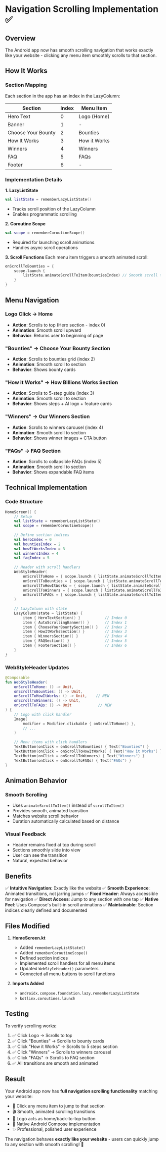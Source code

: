 # Navigation Scrolling Implementation ✅

## Overview
The Android app now has smooth scrolling navigation that works exactly like your website - clicking any menu item smoothly scrolls to that section.

## How It Works

### Section Mapping
Each section in the app has an index in the LazyColumn:

| Section | Index | Menu Item |
|---------|-------|-----------|
| Hero Text | 0 | Logo (Home) |
| Banner | 1 | - |
| Choose Your Bounty | 2 | Bounties |
| How It Works | 3 | How it Works |
| Winners | 4 | Winners |
| FAQ | 5 | FAQs |
| Footer | 6 | - |

### Implementation Details

**1. LazyListState**
```kotlin
val listState = rememberLazyListState()
```
- Tracks scroll position of the LazyColumn
- Enables programmatic scrolling

**2. Coroutine Scope**
```kotlin
val scope = rememberCoroutineScope()
```
- Required for launching scroll animations
- Handles async scroll operations

**3. Scroll Functions**
Each menu item triggers a smooth animated scroll:
```kotlin
onScrollToBounties = {
    scope.launch {
        listState.animateScrollToItem(bountiesIndex) // Smooth scroll to section
    }
}
```

## Menu Navigation

### Logo Click → Home
- **Action**: Scrolls to top (Hero section - index 0)
- **Animation**: Smooth scroll upward
- **Behavior**: Returns user to beginning of page

### "Bounties" → Choose Your Bounty Section
- **Action**: Scrolls to bounties grid (index 2)
- **Animation**: Smooth scroll to section
- **Behavior**: Shows bounty cards

### "How it Works" → How Billions Works Section
- **Action**: Scrolls to 5-step guide (index 3)
- **Animation**: Smooth scroll to section
- **Behavior**: Shows steps + AI logo + feature cards

### "Winners" → Our Winners Section
- **Action**: Scrolls to winners carousel (index 4)
- **Animation**: Smooth scroll to section
- **Behavior**: Shows winner images + CTA button

### "FAQs" → FAQ Section
- **Action**: Scrolls to collapsible FAQs (index 5)
- **Animation**: Smooth scroll to section
- **Behavior**: Shows expandable FAQ items

## Technical Implementation

### Code Structure
```kotlin
HomeScreen() {
    // Setup
    val listState = rememberLazyListState()
    val scope = rememberCoroutineScope()
    
    // Define section indices
    val heroIndex = 0
    val bountiesIndex = 2
    val howItWorksIndex = 3
    val winnersIndex = 4
    val faqIndex = 5
    
    // Header with scroll handlers
    WebStyleHeader(
        onScrollToHome = { scope.launch { listState.animateScrollToItem(heroIndex) } },
        onScrollToBounties = { scope.launch { listState.animateScrollToItem(bountiesIndex) } },
        onScrollToHowItWorks = { scope.launch { listState.animateScrollToItem(howItWorksIndex) } },
        onScrollToWinners = { scope.launch { listState.animateScrollToItem(winnersIndex) } },
        onScrollToFAQs = { scope.launch { listState.animateScrollToItem(faqIndex) } }
    )
    
    // LazyColumn with state
    LazyColumn(state = listState) {
        item { HeroTextSection() }           // Index 0
        item { AutoScrollingBanner() }       // Index 1
        item { ChooseYourBountySection() }   // Index 2
        item { HowItWorksSection() }         // Index 3
        item { WinnersSection() }            // Index 4
        item { FAQSection() }                // Index 5
        item { FooterSection() }             // Index 6
    }
}
```

### WebStyleHeader Updates
```kotlin
@Composable
fun WebStyleHeader(
    onScrollToHome: () -> Unit,
    onScrollToBounties: () -> Unit,
    onScrollToHowItWorks: () -> Unit,    // NEW
    onScrollToWinners: () -> Unit,
    onScrollToFAQs: () -> Unit            // NEW
) {
    // Logo with click handler
    Image(
        modifier = Modifier.clickable { onScrollToHome() },
        // ...
    )
    
    // Menu items with click handlers
    TextButton(onClick = onScrollToBounties) { Text("Bounties") }
    TextButton(onClick = onScrollToHowItWorks) { Text("How it Works") }
    TextButton(onClick = onScrollToWinners) { Text("Winners") }
    TextButton(onClick = onScrollToFAQs) { Text("FAQs") }
}
```

## Animation Behavior

### Smooth Scrolling
- Uses `animateScrollToItem()` instead of `scrollToItem()`
- Provides smooth, animated transition
- Matches website scroll behavior
- Duration automatically calculated based on distance

### Visual Feedback
- Header remains fixed at top during scroll
- Sections smoothly slide into view
- User can see the transition
- Natural, expected behavior

## Benefits

✅ **Intuitive Navigation**: Exactly like the website
✅ **Smooth Experience**: Animated transitions, not jarring jumps
✅ **Fixed Header**: Always accessible for navigation
✅ **Direct Access**: Jump to any section with one tap
✅ **Native Feel**: Uses Compose's built-in scroll animations
✅ **Maintainable**: Section indices clearly defined and documented

## Files Modified

1. **HomeScreen.kt**
   - Added `rememberLazyListState()`
   - Added `rememberCoroutineScope()`
   - Defined section indices
   - Implemented scroll handlers for all menu items
   - Updated `WebStyleHeader()` parameters
   - Connected all menu buttons to scroll functions

2. **Imports Added**
   - `androidx.compose.foundation.lazy.rememberLazyListState`
   - `kotlinx.coroutines.launch`

## Testing

To verify scrolling works:
1. ✅ Click Logo → Scrolls to top
2. ✅ Click "Bounties" → Scrolls to bounty cards
3. ✅ Click "How it Works" → Scrolls to 5 steps section
4. ✅ Click "Winners" → Scrolls to winners carousel
5. ✅ Click "FAQs" → Scrolls to FAQ section
6. ✅ All transitions are smooth and animated

## Result

Your Android app now has **full navigation scrolling functionality** matching your website:
- 🎯 Click any menu item to jump to that section
- 🎬 Smooth, animated scrolling transitions
- 🧭 Logo acts as home/back-to-top button
- 📱 Native Android Compose implementation
- ✨ Professional, polished user experience

The navigation behaves **exactly like your website** - users can quickly jump to any section with smooth scrolling! 🚀




